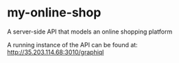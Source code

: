 # my-online-shop
A server-side API that models an online shopping platform

A running instance of the API can be found at: http://35.203.114.68:3010/graphiql
